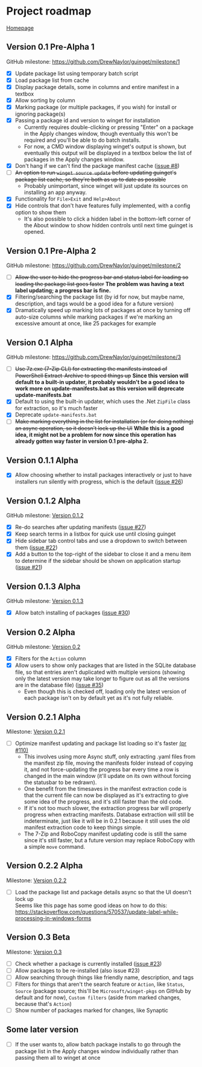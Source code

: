 # Project roadmap

[Homepage](https://drew-naylor.com/guinget)

## Version 0.1 Pre-Alpha 1

GitHub milestone:
https://github.com/DrewNaylor/guinget/milestone/1

- [X] Update package list using temporary batch script
- [X] Load package list from cache
- [X] Display package details, some in columns and entire manifest in a textbox
- [X] Allow sorting by column
- [X] Marking package (or multiple packages, if you wish) for install or ignoring package(s)
- [X] Passing a package id and version to winget for installation
  - Currently requires double-clicking or pressing "Enter" on a package in the Apply changes window, though eventually this won't be required and you'll be able to do batch installs.
  - For now, a CMD window displaying winget's output is shown, but eventually this output will be displayed in a textbox below the list of packages in the Apply changes window.
- [X] Don't hang if we can't find the package manifest cache ([issue #8](https://github.com/DrewNaylor/guinget/issues/8))
- [ ] ~~An option to run `winget source update` before updating guinget's package list cache, so they're both as up to date as possible~~
  - Probably unimportant, since winget will just update its sources on installing an app anyway.
- [X] Functionality for `File>Exit` and `Help>About`
- [X] Hide controls that don't have features fully implemented, with a config option to show them
  - It's also possible to click a hidden label in the bottom-left corner of the About window to show hidden controls until next time guinget is opened.

## Version 0.1 Pre-Alpha 2

GitHub milestone:
https://github.com/DrewNaylor/guinget/milestone/2

- [ ] ~~Allow the user to hide the progress bar and status label for loading so loading the package list goes faster~~ **The problem was having a text label updating; a progress bar is fine.**
- [X] Filtering/searching the package list (by id for now, but maybe name, description, and tags would be a good idea for a future version)
- [X] Dramatically speed up marking lots of packages at once by turning off auto-size columns while marking packages if we're marking an excessive amount at once, like 25 packages for example

## Version 0.1 Alpha

GitHub milestone:
https://github.com/DrewNaylor/guinget/milestone/3

- [ ] ~~Use 7z.exe (7-Zip CLI) for extracting the manifests instead of PowerShell Extract-Archive to speed things up~~ **Since this version will default to a built-in updater, it probably wouldn't be a good idea to work more on update-manifests.bat as this version will deprecate update-manifests.bat**
- [X] Default to using the built-in updater, which uses the .Net `ZipFile` class for extraction, so it's much faster
- [X] Deprecate `update-manifests.bat`
- [ ] ~~Make marking everything in the list for installation (or for doing nothing) an async operation, so it doesn't lock up the UI~~ **While this is a good idea, it might not be a problem for now since this operation has already gotten way faster in version 0.1 pre-alpha 2.**

## Version 0.1.1 Alpha

- [X] Allow choosing whether to install packages interactively or just to have installers run silently with progress, which is the default ([issue #26](https://github.com/DrewNaylor/guinget/issues/26))

## Version 0.1.2 Alpha

GitHub milestone: [Version 0.1.2](https://github.com/DrewNaylor/guinget/milestone/4)

- [X] Re-do searches after updating manifests ([issue #27](https://github.com/DrewNaylor/guinget/issues/27))
- [X] Keep search terms in a listbox for quick use until closing guinget
- [X] Hide sidebar tab control tabs and use a dropdown to switch between them ([issue #22](https://github.com/DrewNaylor/guinget/issues/22))
- [X] Add a button to the top-right of the sidebar to close it and a menu item to determine if the sidebar should be shown on application startup ([issue #21](https://github.com/DrewNaylor/guinget/issues/21))

## Version 0.1.3 Alpha

GitHub milestone: [Version 0.1.3](https://github.com/DrewNaylor/guinget/milestone/5)

- [X] Allow batch installing of packages ([issue #30](https://github.com/DrewNaylor/guinget/issues/30))

## Version 0.2 Alpha

GitHub milestone: [Version 0.2](https://github.com/DrewNaylor/guinget/milestone/6)

- [x] Filters for the `Action` column
- [x] Allow users to show only packages that are listed in the SQLite database file, so that entries aren't duplicated with multiple versions (showing only the latest version may take longer to figure out as all the versions are in the database file) ([issue #35](https://github.com/DrewNaylor/guinget/issues/35))
  - Even though this is checked off, loading only the latest version of each package isn't on by default yet as it's not fully reliable.

## Version 0.2.1 Alpha

Milestone: [Version 0.2.1](https://github.com/DrewNaylor/guinget/milestone/9)

- [ ] Optimize manifest updating and package list loading so it's faster [(pr #110)](https://github.com/DrewNaylor/guinget/pull/110)
  - This involves using more Async stuff, only extracting .yaml files from the manifest zip file, moving the manifests folder instead of copying it, and not force-updating the progress bar every time a row is changed in the main window (it'll update on its own without forcing the statusbar to be redrawn).
  - One benefit from the timesaves in the manifest extraction code is that the current file can now be displayed as it's extracting to give some idea of the progress, and it's still faster than the old code.
  - If it's not too much slower, the extraction progress bar will properly progress when extracting manifests. Database extraction will still be indeterminate, just like it will be in 0.2.1 because it still uses the old manifest extraction code to keep things simple.
  - The 7-Zip and RoboCopy manifest updating code is still the same since it's still faster, but a future version may replace RoboCopy with a simple `move` command.

## Version 0.2.2 Alpha

Milestone: [Version 0.2.2](https://github.com/DrewNaylor/guinget/milestone/10)

- [ ] Load the package list and package details async so that the UI doesn't lock up
<br>Seems like this page has some good ideas on how to do this:
https://stackoverflow.com/questions/570537/update-label-while-processing-in-windows-forms

## Version 0.3 Beta

Milestone: [Version 0.3](https://github.com/DrewNaylor/guinget/milestone/8)

- [ ] Check whether a package is currently installed ([issue #23](https://github.com/DrewNaylor/guinget/issues/23))
- [ ] Allow packages to be re-installed (also issue #23)
- [ ] Allow searching through things like friendly name, description, and tags
- [ ] Filters for things that aren't the search feature or `Action`, like `Status`, `Source` (package source; this'll be `Microsoft/winget-pkgs` on GitHub by default and for now), `Custom filters` (aside from marked changes, because that's `Action`)
- [ ] Show number of packages marked for changes, like Synaptic

## Some later version

- [ ] If the user wants to, allow batch package installs to go through the package list in the Apply changes window individually rather than passing them all to winget at once
